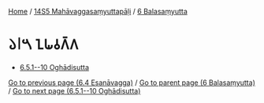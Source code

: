 
[Home](/) / [14S5 Mahāvaggasaṃyuttapāḷi](../../14S5.md) / [6 Balasaṃyutta](../6.md)

# 𑁬𑁇𑁫 𑀑𑀖𑀯𑀕𑁆𑀕

* [6.5.1--10 Oghādisutta](6.5/6.5.1--10.md)

[Go to previous page (6.4 Esanāvagga)](6.4.md) / [Go to parent page (6 Balasaṃyutta)](../6.md) / [Go to next page (6.5.1--10 Oghādisutta)](6.5/6.5.1--10.md)


